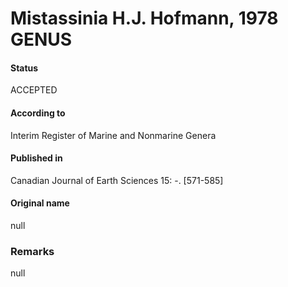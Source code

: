 # Mistassinia H.J. Hofmann, 1978 GENUS

#### Status
ACCEPTED

#### According to
Interim Register of Marine and Nonmarine Genera

#### Published in
Canadian Journal of Earth Sciences 15: -. [571-585]

#### Original name
null

### Remarks
null